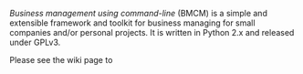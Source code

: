 _Business management using command-line_ (BMCM) is a simple and
extensible framework and toolkit for business managing for small
companies and/or personal projects. It is written in Python 2.x and
released under GPLv3.


Please see the wiki page to
